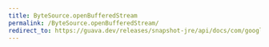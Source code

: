 ```yaml
---
title: ByteSource.openBufferedStream
permalink: /ByteSource.openBufferedStream/
redirect_to: https://guava.dev/releases/snapshot-jre/api/docs/com/google/common/io/ByteSource.html#openBufferedStream--
---
```


